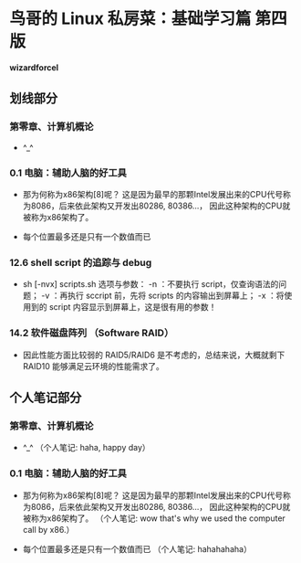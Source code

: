 # 鸟哥的 Linux 私房菜：基础学习篇 第四版

 **wizardforcel**


## 划线部分


### 第零章、计算机概论

* ^_^


### 0.1 电脑：辅助人脑的好工具

* 那为何称为x86架构[8]呢？ 这是因为最早的那颗Intel发展出来的CPU代号称为8086，后来依此架构又开发出80286, 80386...， 因此这种架构的CPU就被称为x86架构了。

* 每个位置最多还是只有一个数值而已


### 12.6 shell script 的追踪与 debug

* sh [-nvx] scripts.sh 选项与参数： -n  ：不要执行 script，仅查询语法的问题； -v  ：再执行 sccript 前，先将 scripts 的内容输出到屏幕上； -x  ：将使用到的 script 内容显示到屏幕上，这是很有用的参数！


### 14.2 软件磁盘阵列 （Software RAID）

* 因此性能方面比较弱的 RAID5/RAID6 是不考虑的，总结来说，大概就剩下 RAID10 能够满足云环境的性能需求了。


## 个人笔记部分


### 第零章、计算机概论

* ^_^  （个人笔记: haha, happy day）


### 0.1 电脑：辅助人脑的好工具

* 那为何称为x86架构[8]呢？ 这是因为最早的那颗Intel发展出来的CPU代号称为8086，后来依此架构又开发出80286, 80386...， 因此这种架构的CPU就被称为x86架构了。  （个人笔记: wow that's why we used the computer call by x86.）

* 每个位置最多还是只有一个数值而已  （个人笔记: hahahahaha）

